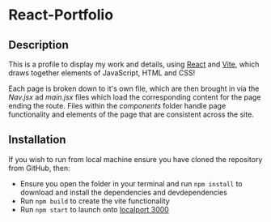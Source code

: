 # React-Portfolio

## Description

This is a profile to display my work and details, using [React](https://react.dev/) and [Vite](https://vitejs.dev/), which draws together elements of JavaScript, HTML and CSS!

Each page is broken down to it's own file, which are then brought in via the *Nav.jsx* ad *main.jsx* files which load the corresponding content for the page ending the route. Files within the *components* folder handle page functionality and elements of the page that are consistent across the site. 


## Installation

If you wish to run from local machine ensure you have cloned the repository from GitHub, then:
* Ensure you open the folder in your terminal and run `npm install` to download and install the dependencies and devdependencies
* Run `npm build` to create the vite functionality
* Run `npm start` to launch onto [localport 3000](http://localhost:3000/)
